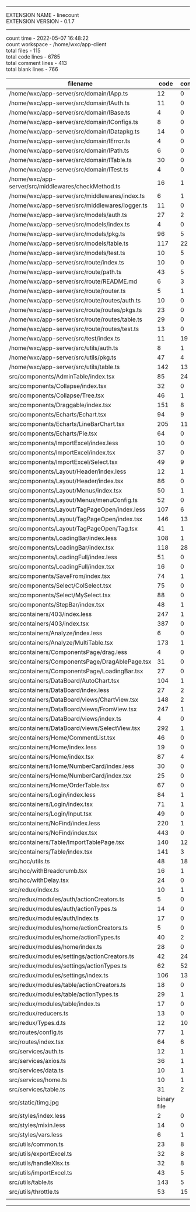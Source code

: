 ***

EXTENSION NAME - linecount  
EXTENSION VERSION - 0.1.7  

***

count time - 2022-05-07 16:48:22  
count workspace - /home/wxc/app-client  
total files - 115  
total code lines - 6785  
total comment lines - 413  
total blank lines - 766  


|filename | code | comment | blank|
|----|----|----|----|
|/home/wxc/app-server/src/domain/IApp.ts | 12 | 0 | 2|
|/home/wxc/app-server/src/domain/IAuth.ts | 11 | 0 | 2|
|/home/wxc/app-server/src/domain/IBase.ts | 4 | 0 | 0|
|/home/wxc/app-server/src/domain/IConfigs.ts | 8 | 0 | 1|
|/home/wxc/app-server/src/domain/IDatapkg.ts | 14 | 0 | 4|
|/home/wxc/app-server/src/domain/IError.ts | 4 | 0 | 0|
|/home/wxc/app-server/src/domain/IPath.ts | 6 | 0 | 1|
|/home/wxc/app-server/src/domain/ITable.ts | 30 | 0 | 6|
|/home/wxc/app-server/src/domain/ITest.ts | 4 | 0 | 1|
|/home/wxc/app-server/src/middlewares/checkMethod.ts | 16 | 1 | 1|
|/home/wxc/app-server/src/middlewares/index.ts | 6 | 1 | 0|
|/home/wxc/app-server/src/middlewares/logger.ts | 11 | 0 | 1|
|/home/wxc/app-server/src/models/auth.ts | 27 | 2 | 2|
|/home/wxc/app-server/src/models/index.ts | 4 | 0 | 1|
|/home/wxc/app-server/src/models/pkg.ts | 96 | 5 | 10|
|/home/wxc/app-server/src/models/table.ts | 117 | 22 | 15|
|/home/wxc/app-server/src/models/test.ts | 10 | 5 | 5|
|/home/wxc/app-server/src/route/index.ts | 10 | 0 | 1|
|/home/wxc/app-server/src/route/path.ts | 43 | 5 | 4|
|/home/wxc/app-server/src/route/README.md | 6 | 3 | 1|
|/home/wxc/app-server/src/route/router.ts | 5 | 1 | 3|
|/home/wxc/app-server/src/route/routes/auth.ts | 10 | 0 | 2|
|/home/wxc/app-server/src/route/routes/pkgs.ts | 23 | 0 | 4|
|/home/wxc/app-server/src/route/routes/table.ts | 29 | 0 | 6|
|/home/wxc/app-server/src/route/routes/test.ts | 13 | 0 | 3|
|/home/wxc/app-server/src/test/index.ts | 11 | 19 | 6|
|/home/wxc/app-server/src/utils/auth.ts | 8 | 1 | 1|
|/home/wxc/app-server/src/utils/pkg.ts | 47 | 4 | 4|
|/home/wxc/app-server/src/utils/table.ts | 142 | 13 | 13|
|src/components/AdminTable/index.tsx | 85 | 24 | 8|
|src/components/Collapse/index.tsx | 32 | 0 | 4|
|src/components/Collapse/Tree.tsx | 46 | 1 | 7|
|src/components/Draggable/index.tsx | 151 | 8 | 30|
|src/components/Echarts/Echart.tsx | 94 | 9 | 9|
|src/components/Echarts/LineBarChart.tsx | 205 | 11 | 12|
|src/components/Echarts/Pie.tsx | 64 | 0 | 12|
|src/components/ImportExcel/index.less | 10 | 0 | 0|
|src/components/ImportExcel/index.tsx | 37 | 0 | 4|
|src/components/ImportExcel/Select.tsx | 49 | 9 | 8|
|src/components/Layout/Header/index.less | 12 | 1 | 1|
|src/components/Layout/Header/index.tsx | 86 | 0 | 8|
|src/components/Layout/Menus/index.tsx | 50 | 1 | 5|
|src/components/Layout/Menus/menuConfig.ts | 52 | 0 | 2|
|src/components/Layout/TagPageOpen/index.less | 107 | 6 | 8|
|src/components/Layout/TagPageOpen/index.tsx | 146 | 13 | 16|
|src/components/Layout/TagPageOpen/Tag.tsx | 41 | 1 | 4|
|src/components/LoadingBar/index.less | 108 | 1 | 1|
|src/components/LoadingBar/index.tsx | 118 | 28 | 20|
|src/components/LoadingFull/index.less | 51 | 0 | 11|
|src/components/LoadingFull/index.tsx | 16 | 0 | 2|
|src/components/SaveFrom/index.tsx | 74 | 1 | 12|
|src/components/Select/ColSelect.tsx | 75 | 0 | 8|
|src/components/Select/MySelect.tsx | 88 | 0 | 8|
|src/components/StepBar/index.tsx | 48 | 1 | 5|
|src/containers/403/index.less | 247 | 1 | 51|
|src/containers/403/index.tsx | 387 | 0 | 7|
|src/containers/Analyze/index.less | 6 | 0 | 0|
|src/containers/Analyze/MultiTable.tsx | 173 | 1 | 14|
|src/containers/ComponentsPage/drag.less | 4 | 0 | 0|
|src/containers/ComponentsPage/DragAblePage.tsx | 31 | 0 | 3|
|src/containers/ComponentsPage/LoadingBar.tsx | 27 | 0 | 5|
|src/containers/DataBoard/AutoChart.tsx | 104 | 1 | 13|
|src/containers/DataBoard/index.less | 27 | 2 | 6|
|src/containers/DataBoard/views/ChartView.tsx | 148 | 2 | 11|
|src/containers/DataBoard/views/FromView.tsx | 247 | 1 | 22|
|src/containers/DataBoard/views/index.ts | 4 | 0 | 1|
|src/containers/DataBoard/views/SelectView.tsx | 292 | 1 | 10|
|src/containers/Home/CommentList.tsx | 46 | 0 | 5|
|src/containers/Home/index.less | 19 | 0 | 0|
|src/containers/Home/index.tsx | 87 | 4 | 9|
|src/containers/Home/NumberCard/index.less | 30 | 0 | 4|
|src/containers/Home/NumberCard/index.tsx | 25 | 0 | 3|
|src/containers/Home/OrderTable.tsx | 67 | 0 | 5|
|src/containers/Login/index.less | 84 | 1 | 6|
|src/containers/Login/index.tsx | 71 | 1 | 10|
|src/containers/Login/Input.tsx | 49 | 0 | 10|
|src/containers/NoFind/index.less | 220 | 1 | 49|
|src/containers/NoFind/index.tsx | 443 | 0 | 9|
|src/containers/Table/ImportTablePage.tsx | 140 | 12 | 14|
|src/containers/Table/index.tsx | 141 | 3 | 14|
|src/hoc/utils.ts | 48 | 18 | 8|
|src/hoc/withBreadcrumb.tsx | 16 | 1 | 3|
|src/hoc/withDelay.tsx | 24 | 0 | 4|
|src/redux/index.ts | 10 | 1 | 3|
|src/redux/modules/auth/actionCreators.ts | 5 | 0 | 1|
|src/redux/modules/auth/actionTypes.ts | 14 | 0 | 5|
|src/redux/modules/auth/index.ts | 17 | 0 | 3|
|src/redux/modules/home/actionCreators.ts | 5 | 0 | 1|
|src/redux/modules/home/actionTypes.ts | 40 | 2 | 9|
|src/redux/modules/home/index.ts | 28 | 0 | 3|
|src/redux/modules/settings/actionCreators.ts | 42 | 24 | 6|
|src/redux/modules/settings/actionTypes.ts | 62 | 52 | 15|
|src/redux/modules/settings/index.ts | 106 | 13 | 22|
|src/redux/modules/table/actionCreators.ts | 18 | 0 | 2|
|src/redux/modules/table/actionTypes.ts | 29 | 1 | 8|
|src/redux/modules/table/index.ts | 17 | 0 | 3|
|src/redux/reducers.ts | 13 | 0 | 3|
|src/redux/Types.d.ts | 12 | 10 | 5|
|src/routes/config.ts | 77 | 1 | 4|
|src/routes/index.tsx | 64 | 6 | 8|
|src/services/auth.ts | 12 | 1 | 2|
|src/services/axios.ts | 36 | 1 | 6|
|src/services/data.ts | 10 | 1 | 1|
|src/services/home.ts | 10 | 1 | 1|
|src/services/table.ts | 31 | 2 | 8|
|src/static/timg.jpg | binary file|
|src/styles/index.less | 2 | 0 | 0|
|src/styles/mixin.less | 14 | 0 | 1|
|src/styles/vars.less | 6 | 1 | 4|
|src/utils/common.ts | 23 | 8 | 8|
|src/utils/exportExcel.ts | 32 | 8 | 6|
|src/utils/handleXlsx.ts | 32 | 8 | 3|
|src/utils/importExcel.ts | 43 | 5 | 9|
|src/utils/table.ts | 143 | 5 | 8|
|src/utils/throttle.ts | 53 | 15 | 7|
|||||

***


